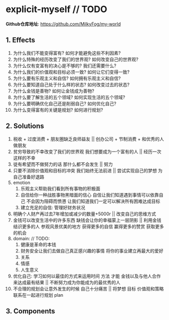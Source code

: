 # explicit-myself // TODO

**Github仓库地址**: <https://github.com/MilkyFog/my-world>

## 1. **Effects**

1. 为什么我们不能变得富有? 如何才能避免这些不利因素?
2. 为什么特殊的经历改变了我们的世界观? 如何改变自己的世界观?
3. 为什么仅有变富有的决心是不够的? 我们还需要什么?
4. 为什么我们的价值观和目标必须一致? 如何让它们变得一致?
5. 为什么要有乐观主义和自信? 如何拥有乐观主义和自信?
6. 为什么要知道自己处于什么样的状态? 如何改变过去的状态?
7. 为什么金钱是善物? 如何让金钱成为善物?
8. 为什么要了解生活的五个领域? 如何实现生活的五个领域?
9. 为什么要明确优化自己还是削弱自己? 如何优化自己?
10. 为什么变得富有的关键是规划? 如何进行规划?

## 2. **Solutions**

1. 税收 + 过度消费 + 朋友圈缺乏良师益友 || 创办公司 + 节制消费 + 和优秀的人做朋友
2. 贫穷导致的不幸改变了我们的世界观 我们想要成为一个富有的人 || 经历一次这样的不幸
3. 徒有希望而不做努力的话 那什么都不会发生 || 努力
4. 只要不消除价值观和目标的冲突 我们始终无法前进 || 尝试实现自己的梦想 为自己准备好退路
5. emotion
   1. 乐观主义帮助我们看到所有事物的积极面
   2. 自信给你一种战胜事物黑暗面的信心 自信让我们知道遇到事情可以依靠自己 不会因为阻碍而愤懑 让我们知道我们一定可以解决所有困难达成目标
   3. 建立充足的自信: 管理好财务状况
6. 明确个人财产再过去7年增加或减少的数量+5000r || 改变自己的思维方式
7. 金钱可以改变生活中的许多东西 缺钱会让你的幸福蒙上一层阴影 || 利用金钱结识更多的人 参观风景优美的地方 获得更多的自信 赢得更多的赞赏 获取更多的机会
8. domain: // TODO:
   1. 健康是革命的本钱
   2. 财务安全让我们去做自己真正感兴趣的事情 将你的事业建立再最大的爱好
   3. 关系
   4. 情感
   5. 人生意义
9. 优化自己: 学习如何以最佳的方式来运用时间 方法 才能 金钱以及与他人合作来达成最有结果 || 不断努力成为你能成为的最优秀的人
10. 不合理的规划会让意外发生的时候 自己十分痛苦 || 将梦想 目标 价值观和策略联系在一起进行规划 plan

## 3. **Components**
